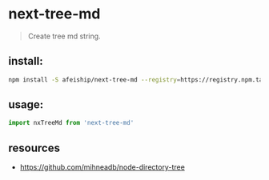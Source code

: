 # next-tree-md
> Create tree md string.

## install:
```bash
npm install -S afeiship/next-tree-md --registry=https://registry.npm.taobao.org
```

## usage:
```js
import nxTreeMd from 'next-tree-md'
```

## resources
- https://github.com/mihneadb/node-directory-tree
